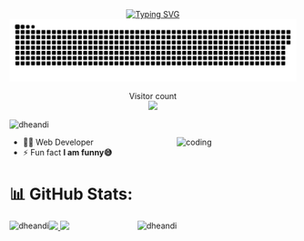 <div align="center">
  <a href="https://git.io/typing-svg"><img src="https://readme-typing-svg.demolab.com?font=Fira+Code&pause=1000&width=435&lines=Hi+👋+I'm+I+Gede+Andi+Suwastika" alt="Typing SVG" /></a>
</div>
<a href=#><img src="contributions.svg"></a>
  </p>
<p align="center"> 
  Visitor count<br>
  <img src="https://profile-counter.glitch.me/dheandi/count.svg" />
</p>


<p align="left"> <img src="https://komarev.com/ghpvc/?username=dheandi&label=Profile%20views&color=0e75b6&style=flat" alt="dheandi" /> </p>

<img align="right" alt="coding" width="210" height="180" src="https://user-images.githubusercontent.com/55389276/140866485-8fb1c876-9a8f-4d6a-98dc-08c4981eaf70.gif">


- 👨‍💻 Web Developer
- ⚡ Fun fact **I am funny😅**



# 📊 GitHub Stats:

<p align="left">
<a href="https://github.com/dheandi">
  <img align="left" src="https://github-readme-stats.vercel.app/api/top-langs/?username=dheandi&theme=react&hide_border=false&include_all_commits=false&count_private=false&layout=compact" alt="dheandi" />
  <img height="180em" src="https://github-readme-stats-eight-theta.vercel.app/api?username=dheandi&show_icons=true&theme=tokyonight&include_all_commits=true&count_private=true"/>
  <img height="180em" src="https://github-readme-stats-eight-theta.vercel.app/api/top-langs/?username=dheandi&layout=compact&langs_count=8&theme=tokyonight"/>
  <img align="right" src="https://github-readme-streak-stats.herokuapp.com/?user=dheandi&theme=react&hide_border=true" alt="dheandi" />
  
</a>
  
</p>

